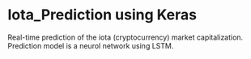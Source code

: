 # Iota_Prediction using Keras
Real-time prediction of the iota (cryptocurrency) market capitalization.
Prediction model is a neurol network using LSTM.
